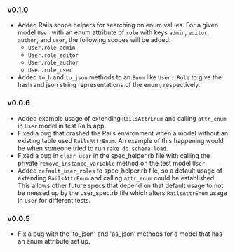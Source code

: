 ### v0.1.0
* Added Rails scope helpers for searching on enum values. For a given
  model `User` with an enum attribute of `role` with keys `admin`,
  `editor`, `author`, and `user`, the following scopes will be added:
  * `User.role_admin`
  * `User.role_editor`
  * `User.role_author`
  * `User.role_user`
* Added `to_h` and `to_json` methods to an `Enum` like `User::Role` to
  give the hash and json string representations of the enum,
  respectively.

### v0.0.6
* Added example usage of extending `RailsAttrEnum` and calling
  `attr_enum` in `User` model in test Rails app.
* Fixed a bug that crashed the Rails environment when a model without an
  existing table used `RailsAttrEnum`. An example of this happening
  would be when someone tried to run `rake db:schema:load`.
* Fixed a bug in `clear_user` in the spec_helper.rb file with calling
  the private `remove_instance_variable` method on the test model
  `User`.
* Added `default_user_roles` to spec_helper.rb file, so a default usage
  of extending `RailsAttrEnum` and calling `attr_enum` could be
  established. This allows other future specs that depend on that
  default usage to not be messed up by the user_spec.rb file which
  alters `RailsAttrEnum` usage in `User` for different tests.

### v0.0.5
* Fix a bug with the 'to_json' and 'as_json' methods for a model that
  has an enum attribute set up.
